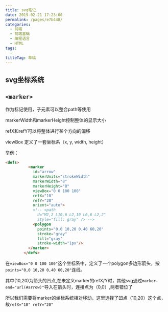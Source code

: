 ```yaml
---
title: svg笔记
date: 2019-02-21 17:23:00
permalink: /pages/e7b448/
categories: 
  - 前端
  - 前端基础
  - 编程语言
  - HTML
tags: 
  - 
titleTag: 草稿
---
```

## svg坐标系统



## `<marker>`

作为标记使用，子元素可以整合path等使用

markerWidth和markerHeight控制整体的显示大小

refX和refY可以将整体进行某个方向的偏移

viewBox 定义了一套坐标系（x, y, width, height）

举例：
```html
<defs>
          <marker
            id="arrow"
            markerUnits="strokeWidth"
            markerWidth="8"
            markerHeight="8"
            viewBox="0 0 100 100"
            refX="10"
            refY="20"
            orient="auto">
            <!-- <path
              d="M2,2 L10,6 L2,10 L6,6 L2,2"
              style="fill: gray" /> -->
            <polygon
              points="0,0 10,20 0,40 60,20"
              stroke="gray"
              fill="gray"
              stroke-width="1px"/>
          </marker>
        </defs>
```
在`viewBox="0 0 100 100"`这个坐标系中，定义了一个polygon多边形箭头，按`points="0,0 10,20 0,40 60,20"`连线。

其中(10,20)为箭头的凹点,在未定义marker的refX/Y时，其他svg通过`marker-end="url(#arrow)"`导入在箭头时，连接点为（0,0）,两者错位了

所以我们需要将marker的坐标系统相对移动，这里选择了凹点（10,20）这个点，故`refX="10" refY="20"`